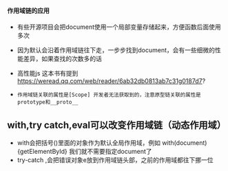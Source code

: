 #### 作用域链的应用
* 有些开源项目会把document使用一个局部变量存储起来，方便函数后面使用多次
* 因为默认会沿着作用域链往下走，一步步找到document，会有一些细微的性能差异，如果查找的次数多的话
* 高性能js 这本书有提到 https://weread.qq.com/web/reader/6ab32db0813ab7c31g0187d7?

* `作用域链关联的属性是[Scope] 开发者无法获取到的，注意原型链关联的属性是prototype和__proto__`

## with,try catch,eval可以改变作用域链（动态作用域）
* with会把括号()里面的对象作为默认全局作用域，例如 with(document) {getElementById} 我们就不需要指定document了
* try-catch ,会把错误对象e放到作用域链头部，之前的作用域都往下挪一位
